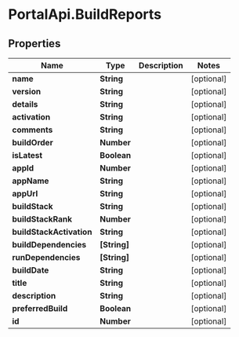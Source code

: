 # PortalApi.BuildReports

## Properties
Name | Type | Description | Notes
------------ | ------------- | ------------- | -------------
**name** | **String** |  | [optional] 
**version** | **String** |  | [optional] 
**details** | **String** |  | [optional] 
**activation** | **String** |  | [optional] 
**comments** | **String** |  | [optional] 
**buildOrder** | **Number** |  | [optional] 
**isLatest** | **Boolean** |  | [optional] 
**appId** | **Number** |  | [optional] 
**appName** | **String** |  | [optional] 
**appUrl** | **String** |  | [optional] 
**buildStack** | **String** |  | [optional] 
**buildStackRank** | **Number** |  | [optional] 
**buildStackActivation** | **String** |  | [optional] 
**buildDependencies** | **[String]** |  | [optional] 
**runDependencies** | **[String]** |  | [optional] 
**buildDate** | **String** |  | [optional] 
**title** | **String** |  | [optional] 
**description** | **String** |  | [optional] 
**preferredBuild** | **Boolean** |  | [optional] 
**id** | **Number** |  | [optional] 


